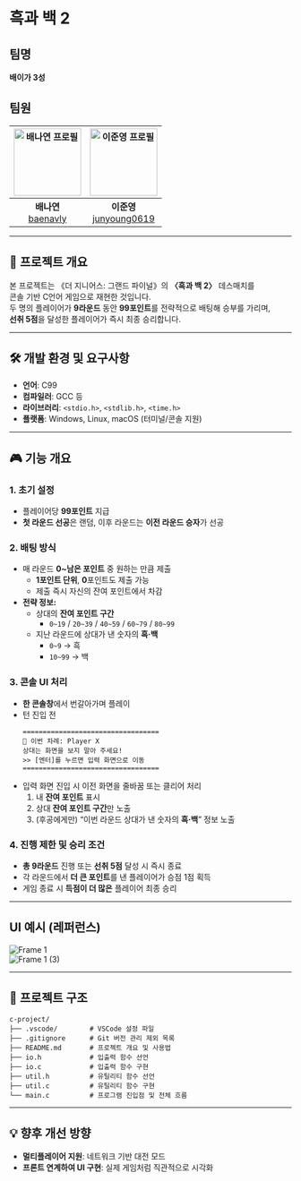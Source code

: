 # 흑과 백 2
## 팀명
**배이가 3성**

## 팀원

| <img alt="배나연 프로필" src="https://github.com/baenavly.png" width="120"> | <img alt="이준영 프로필" src="https://github.com/junyoung0619.png" width="120"> |
|:---------------------------------------------------------------------:|:-----------------------------------------------------------------------:|
| **배나연**<br>[baenavly](https://github.com/baenavly)                | **이준영**<br>[junyoung0619](https://github.com/junyoung0619)         |

---

## 📄 프로젝트 개요

본 프로젝트는 《더 지니어스: 그랜드 파이널》의 **〈흑과 백 2〉** 데스매치를  
콘솔 기반 C언어 게임으로 재현한 것입니다.  
두 명의 플레이어가 **9라운드** 동안 **99포인트**를 전략적으로 배팅해 승부를 가리며,  
**선취 5점**을 달성한 플레이어가 즉시 최종 승리합니다.

---

## 🛠 개발 환경 및 요구사항

- **언어**: C99  
- **컴파일러**: GCC 등  
- **라이브러리**: `<stdio.h>`, `<stdlib.h>`, `<time.h>` 
- **플랫폼**: Windows, Linux, macOS (터미널/콘솔 지원)

---

## 🎮 기능 개요

### 1. 초기 설정  
   - 플레이어당 **99포인트** 지급  
   - **첫 라운드 선공**은 랜덤, 이후 라운드는 **이전 라운드 승자**가 선공  

### 2. 배팅 방식  
   - 매 라운드 **0~남은 포인트** 중 원하는 만큼 제출  
     - **1포인트 단위**, **0**포인트도 제출 가능  
     - 제출 즉시 자신의 잔여 포인트에서 차감  
   - **전략 정보:**
     - 상대의 **잔여 포인트 구간**  
       - `0~19` / `20~39` / `40~59` / `60~79` / `80~99`  
     - 지난 라운드에 상대가 낸 숫자의 **흑·백**  
       - `0~9` → 흑  
       - `10~99` → 백  

### 3. 콘솔 UI 처리  
   - **한 콘솔창**에서 번갈아가며 플레이  
   - 턴 진입 전  
     ```text
     ==================================
     🔔 이번 차례: Player X
     상대는 화면을 보지 말아 주세요!
     >> [엔터]를 누르면 입력 화면으로 이동
     ==================================
     ```  
   - 입력 화면 진입 시 이전 화면을 줄바꿈 또는 클리어 처리  
     1. 내 **잔여 포인트** 표시  
     2. 상대 **잔여 포인트 구간**만 노출  
     3. (후공에게만) “이번 라운드 상대가 낸 숫자의 **흑·백**” 정보 노출  

### 4. 진행 제한 및 승리 조건  
   - **총 9라운드** 진행 또는 **선취 5점** 달성 시 즉시 종료  
   - 각 라운드에서 **더 큰 포인트**를 낸 플레이어가 승점 1점 획득  
   - 게임 종료 시 **득점이 더 많은** 플레이어 최종 승리  

---

## UI 예시 (레퍼런스)

![Frame 1](https://github.com/user-attachments/assets/89fba190-f298-4fb8-9ba1-9b997b476f43)  
![Frame 1 (3)](https://github.com/user-attachments/assets/865e724b-4cfe-40cc-b0f2-e1a3505014e9)

---

## 📂 프로젝트 구조

```text
c-project/
├── .vscode/        # VSCode 설정 파일
├── .gitignore      # Git 버전 관리 제외 목록
├── README.md       # 프로젝트 개요 및 사용법
├── io.h            # 입출력 함수 선언
├── io.c            # 입출력 함수 구현
├── util.h          # 유틸리티 함수 선언
├── util.c          # 유틸리티 함수 구현
└── main.c          # 프로그램 진입점 및 전체 흐름
```
---

## 💡 향후 개선 방향

* **멀티플레이어 지원**: 네트워크 기반 대전 모드
* **프론트 연계하여 UI 구현**: 실제 게임처럼 직관적으로 시각화


